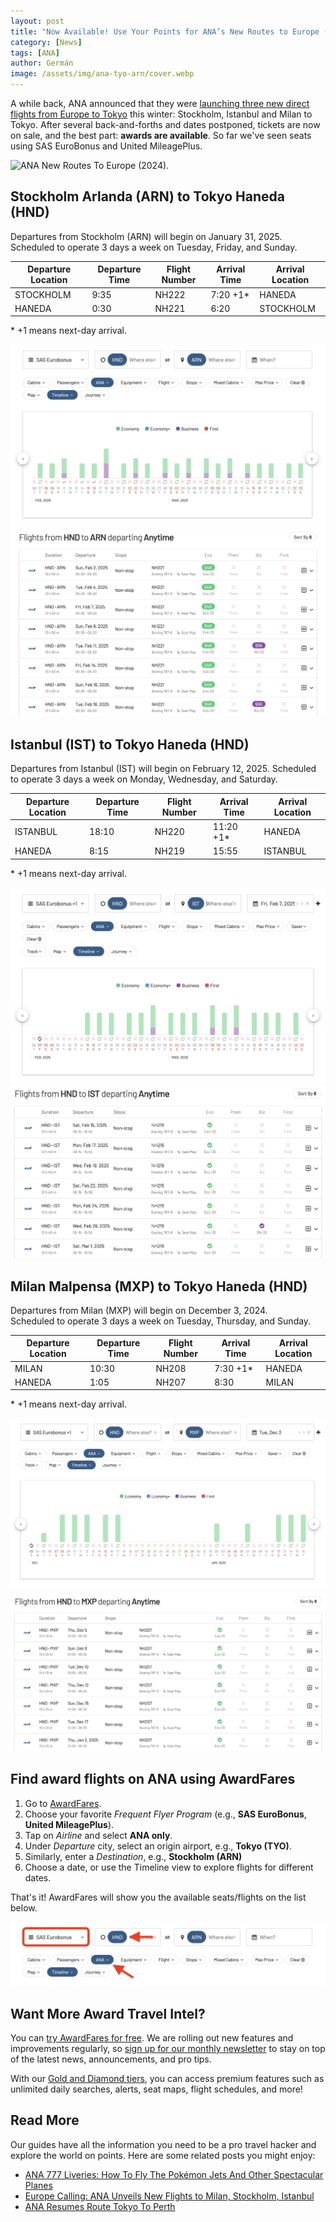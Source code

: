 ```yaml
---
layout: post
title: "Now Available! Use Your Points for ANA’s New Routes to Europe (Stockholm, Milan and Istanbul)"
category: [News]
tags: [ANA]
author: Germán
image: /assets/img/ana-tyo-arn/cover.webp
---
```


A while back, ANA announced that they were [launching three new direct flights from Europe to Tokyo](https://blog.awardfares.com/ana-new-routes-to-europe/) this winter: Stockholm, Istanbul and Milan to Tokyo. After several back-and-forths and dates postponed, tickets are now on sale, and the best part: **awards are available**. So far we've seen seats using SAS EuroBonus and United MileagePlus.

<img src="../assets/img/ana-tyo-arn/ana-new-european-routes-2024.avif" alt="ANA New Routes To Europe (2024)." />

## Stockholm Arlanda (ARN) to Tokyo Haneda (HND)

Departures from Stockholm (ARN) will begin on January 31, 2025. Scheduled to operate 3 days a week on Tuesday, Friday, and Sunday.

| Departure Location | Departure Time | Flight Number | Arrival Time | Arrival Location |
|--------------------|----------------|---------------|--------------|------------------|
| STOCKHOLM          | 9:35           | NH222         | 7:20 +1*     | HANEDA           |
| HANEDA             | 0:30           | NH221         | 6:20         | STOCKHOLM        |

\* +1 means next-day arrival.

<img src="../assets/img/ana-tyo-arn/ana-hnd-arn-1.webp" alt="Book ANA New Route to Stockholm with points(2024)." />

<img src="../assets/img/ana-tyo-arn/ana-hnd-arn-2.webp" alt="Book ANA New Route to Stockholm with points (2024)." />

## Istanbul (IST) to Tokyo Haneda (HND)

Departures from Istanbul (IST) will begin on February 12, 2025. Scheduled to operate 3 days a week on Monday, Wednesday, and Saturday.

| Departure Location | Departure Time | Flight Number | Arrival Time | Arrival Location |
|--------------------|----------------|---------------|--------------|------------------|
| ISTANBUL           | 18:10          | NH220         | 11:20 +1*    | HANEDA           |
| HANEDA             | 8:15           | NH219         | 15:55        | ISTANBUL         |

\* +1 means next-day arrival.

<img src="../assets/img/ana-tyo-arn/ana-hnd-ist-1.webp" alt="Book ANA New Route to Istanbul with points (2024)." />

<img src="../assets/img/ana-tyo-arn/ana-hnd-ist-2.webp" alt="Book ANA New Route to Istanbul with points (2024)." />

## Milan Malpensa (MXP) to Tokyo Haneda (HND)

Departures from Milan (MXP) will begin on December 3, 2024.  
Scheduled to operate 3 days a week on Tuesday, Thursday, and Sunday.

| Departure Location | Departure Time | Flight Number | Arrival Time | Arrival Location |
|--------------------|----------------|---------------|--------------|------------------|
| MILAN              | 10:30          | NH208         | 7:30 +1*     | HANEDA           |
| HANEDA             | 1:05           | NH207         | 8:30         | MILAN            |

\* +1 means next-day arrival.

<img src="../assets/img/ana-tyo-arn/ana-hnd-mxp-1.webp" alt="Book ANA New Route to Milan with points (2024)." />

<img src="../assets/img/ana-tyo-arn/ana-hnd-mxp-2.webp" alt="Book ANA New Route to Milan with points (2024)." />

## Find award flights on ANA using AwardFares

1. Go to [AwardFares](https://awardfares.com/signup).
2. Choose your favorite *Frequent Flyer Program* (e.g., **SAS EuroBonus**, **United MileagePlus**).
3. Tap on *Airline* and select **ANA only**.
4. Under *Departure* city, select an origin airport, e.g., **Tokyo (TYO)**.
5. Similarly, enter a *Destination*, e.g., **Stockholm (ARN)**
6. Choose a date, or use the Timeline view to explore flights for different dates.

That's it! AwardFares will show you the available seats/flights on the list below.

<img src="../assets/img/ana-tyo-arn/ana-howto.webp" alt="Book ANA flights with points in 2024." class="noborder"/>

## Want More Award Travel Intel?

You can [try AwardFares for free](https://awardfares.com/). We are rolling out new features and improvements regularly, so [sign up for our monthly newsletter](https://awardfares.com/newsletter) to stay on top of the latest news, announcements, and pro tips.

With our [Gold and Diamond tiers](https://awardfares.com/pricing), you can access premium features such as unlimited daily searches, alerts, seat maps, flight schedules, and more!

## Read More

Our guides have all the information you need to be a pro travel hacker and explore the world on points. Here are some related posts you might enjoy:

- [ANA 777 Liveries: How To Fly The Pokémon Jets And Other Spectacular Planes](https://blog.awardfares.com/ana-777-fleet/)
- [Europe Calling: ANA Unveils New Flights to Milan, Stockholm, Istanbul](https://blog.awardfares.com/ana-new-routes-to-europe/)
- [ANA Resumes Route Tokyo To Perth](https://blog.awardfares.com/ana-resumes-tokyo-perth/)